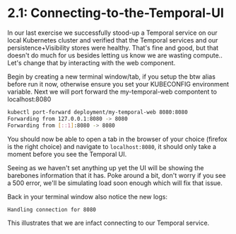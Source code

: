 # 2.1: Connecting-to-the-Temporal-UI

In our last exercise we successfully stood-up a Temporal service on our local Kubernetes cluster and verified that the Temporal services and our persistence+Visibility stores were healthy. That's fine and good, but that doesn't do much for us besides letting us know we are wasting compute.. Let's change that by interacting with the web component. 

Begin by creating a new terminal window/tab, if you setup the btw alias before run it now, otherwise ensure you set your KUBECONFIG environment variable. Next we will port forward the my-temporal-web compontent to localhost:8080

```bash
kubectl port-forward deployment/my-temporal-web 8080:8080
Forwarding from 127.0.0.1:8080 -> 8080
Forwarding from [::1]:8080 -> 8080
```

You should now be able to open a tab in the browser of your choice (firefox is the right choice) and navigate to `localhost:8080`, it should only take a moment before you see the Temporal UI. 

Seeing as we haven't set anything up yet the UI will be showing the barebones information that it has. Poke around a bit, don't worry if you see a 500 error, we'll be simulating load soon enough which will fix that issue. 

Back in your terminal window also notice the new logs:
```bash
Handling connection for 8080
```

This illustrates that we are infact connecting to our Temporal service.
